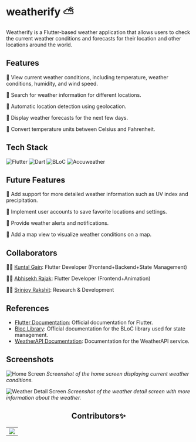 # weatherify ⛅

Weatherify is a Flutter-based weather application that allows users to check the current weather conditions and forecasts for their location and other locations around the world.

## Features

📌 View current weather conditions, including temperature, weather conditions, humidity, and wind speed.

📌 Search for weather information for different locations.

📌 Automatic location detection using geolocation.

📌 Display weather forecasts for the next few days.

📌 Convert temperature units between Celsius and Fahrenheit.

## Tech Stack

 ![Flutter](https://img.shields.io/badge/Flutter-%2302569B.svg?style=for-the-badge&logo=Flutter&logoColor=white)
 ![Dart](https://img.shields.io/badge/dart-%230175C2.svg?style=for-the-badge&logo=dart&logoColor=white)
 ![BLoC](https://img.shields.io/badge/BLoC-%2302569B.svg?style=for-the-badge&logo=Flutter&logoColor=white)
 ![Accuweather](https://img.shields.io/badge/Accuweather-%23ED8B00.svg?style=for-the-badge&logo=cloud&logoColor=white)

## Future Features

📍 Add support for more detailed weather information such as UV index and precipitation.

📍 Implement user accounts to save favorite locations and settings.

📍 Provide weather alerts and notifications.

📍 Add a map view to visualize weather conditions on a map.

## Collaborators

🧑‍💻 [Kuntal Gain](https://github.com/KuntalGain): Flutter Developer (Frontend+Backend+State Management)

🧑‍💻 [Abhisekh Rajak](https://github.com/RajakAbhi): Flutter Developer (Frontend+Animation)

👨‍🔬 [Srinjoy Rakshit](https://github.com/SrinjoyRakshit): Research & Development

## References

- [Flutter Documentation](https://flutter.dev/docs): Official documentation for Flutter.
- [Bloc Library](https://pub.dev/packages/bloc): Official documentation for the BLoC library used for state management.
- [WeatherAPI Documentation](https://www.weatherapi.com/docs/): Documentation for the WeatherAPI service.

## Screenshots

![Home Screen](screenshots/home_screen.png)
*Screenshot of the home screen displaying current weather conditions.*

![Weather Detail Screen](screenshots/weather_detail_screen.png)
*Screenshot of the weather detail screen with more information about the weather.*

<!-- Add more screenshots and descriptions as needed -->

<h2 align=center>Contributors✨</h2>
<table>
    <tr>
         <td>
  <a href="https://github.com/KuntalGain/Weatheify/graphs/contributors">
  <img src="https://contrib.rocks/image?repo=KuntalGain/Weatherify" />
  </a>
        </td>
    </tr>
</table>

